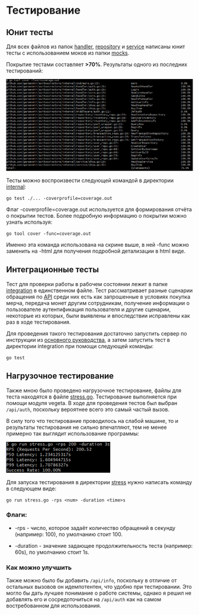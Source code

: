 # Тестирование

## Юнит тесты

Для всех файлов из папок [handler](../internal/handler/), [repository](../internal/repository/) и [service](../internal/service/) написаны юнит тесты с использованием моков из папки [mocks](./mocks/).

Покрытие тестами составляет **>70%**. Результаты одного из последних тестирований:

![](../static/coverage.png)

Тесты можно воспроизвести следующей командой в директории [internal](../internal/):

    go test ./... -coverprofile=coverage.out

Флаг -coverprofile=coverage.out используется для формирования отчёта о покрытии тестов. Более подробную информацию о покрытии можно узнать используя:

    go tool cover -func=coverage.out

Именно эта команда использована на скрине выше, в ней -func можно заменить на -html для получения подробной детализации в html виде.

## Интеграционные тесты

Тест для проверки работы в рабочем состоянии лежит в папке [integration](./integration/) в единственном файле. Тест рассматривает разные сценарии обращения по [API](../static/schema.json) среди них есть как запрошенные в условиях покупка мерча, передача монет другим сотрудникам, получение информации о пользователе аутентификация пользователя и другие сценарии, некоторые из которых, были выявлены и впоследствии исправлены как раз в ходе тестирования.

Для проведения такого тестирования достаточно запустить сервер по инструкции из [основного руководства](../README.md), а затем запустить тест в директории integration при помощи следующей команды:

    go test

## Нагрузочное тестирование

Также мною было проведено нагрузочное тестирование, файлы для теста находятся в файле [stress.go](./stress/stress.go). Тестирование выполняется при помощи модуля vegeta. В ходе для проведения тестов был выбран `/api/auth`, поскольку вероятнее всего это самый частый вызов.

В силу того что тестирование проводилось на слабой машине, то и результаты тестирования не сильно впечатляют, тем не менее примерно так выглядит использование программы:

![](../static/stress.png)

Для запуска тестирования в директории [stress](./stress/) нужно написать команду в следующем виде:

    go run stress.go -rps <num> -duration <time>s

### Флаги:

- -rps - число, которое задаёт количество обращений в секунду (например: 100), по умолчанию стоит 100.

- -duration - значение задающее продолжительность теста (например: 60s), по умолчанию стоит 1s.

### Как можно улучшить

Также можно было бы добавить `/api/info`, поскольку в отличие от остальных вызовов он идемпотентен, что удобно при тестировании. Это могло бы дать лучшее понимание о работе системы, однако я решил не добавлять его и сосредоточиться на `/api/auth` как на самом востребованном для использования.
